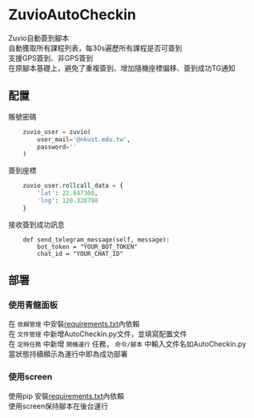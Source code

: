 # ZuvioAutoCheckin

Zuvio自動簽到腳本  
自動獲取所有課程列表，每30s遍歷所有課程是否可簽到  
支援GPS簽到、非GPS簽到  
在原腳本基礎上，避免了重複簽到、增加隨機座標偏移、簽到成功TG通知


## 配置
賬號密碼  
```python
    zuvio_user = zuvio(
        user_mail='@nkust.edu.tw',
        password=''
    )
```
簽到座標
```python
    zuvio_user.rollcall_data = {
        'lat': 22.647300,
        'lng': 120.328798
    }
```
接收簽到成功訊息
```
    def send_telegram_message(self, message):
        bot_token = "YOUR_BOT_TOKEN"
        chat_id = "YOUR_CHAT_ID"
```

## 部署
### 使用青龍面板
在 `依賴管理` 中安裝[requirements.txt](./requirements.txt)內依賴  
在 `文件管理` 中新增AutoCheckin.py文件，並填寫配置文件  
在 `定時任務` 中新增 `開機運行` 任務， `命令/腳本` 中輸入文件名如AutoCheckin.py   
當狀態持續顯示為運行中即為成功部署  
### 使用screen 
使用pip 安裝[requirements.txt](./requirements.txt)內依賴  
使用screen保持腳本在後台運行

